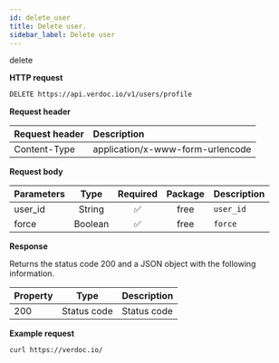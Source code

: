 ```yaml
---
id: delete_user
title: Delete user.
sidebar_label: Delete user
---
```


<span class="badges delete">delete</span>

**HTTP request**

```bash
DELETE https://api.verdoc.io/v1/users/profile
```

**Request header**

| Request header | Description                      |
| :------------- | :------------------------------- |
| Content-Type   | application/x-www-form-urlencode |

**Request body**

| Parameters |  Type   | Required | Package | Description |
| :--------- | :-----: | :------: | :-----: | ----------- |
| user_id    | String  |    ✅    |  free   | `user_id`   |
| force      | Boolean |    ✅    |  free   | `force`     |

**Response**

Returns the status code 200 and a JSON object with the following information.

| Property |    Type     | Description |
| :------- | :---------: | ----------- |
| 200      | Status code | Status code |

**Example request**

```bash
curl https://verdoc.io/
```
